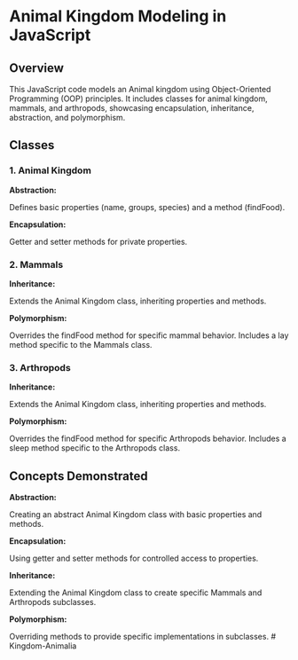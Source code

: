 # Animal Kingdom Modeling in JavaScript

## Overview

This JavaScript code models an Animal kingdom using Object-Oriented Programming (OOP) principles. It includes classes for animal kingdom, mammals, and arthropods, showcasing encapsulation, inheritance, abstraction, and polymorphism.

## Classes

### 1. Animal Kingdom

**Abstraction:**

Defines basic properties (name, groups, species) and a method (findFood).

**Encapsulation:**

Getter and setter methods for private properties.

### 2. Mammals

**Inheritance:**

Extends the Animal Kingdom class, inheriting properties and methods.

**Polymorphism:**

Overrides the findFood method for specific mammal behavior.
Includes a lay method specific to the Mammals class.

### 3. Arthropods

**Inheritance:**

Extends the Animal Kingdom class, inheriting properties and methods.

**Polymorphism:**

Overrides the findFood method for specific Arthropods behavior.
Includes a sleep method specific to the Arthropods class.

## Concepts Demonstrated

**Abstraction:**

Creating an abstract Animal Kingdom class with basic properties and methods.

**Encapsulation:**

Using getter and setter methods for controlled access to properties.

**Inheritance:**

Extending the Animal Kingdom class to create specific Mammals and Arthropods subclasses.

**Polymorphism:**

Overriding methods to provide specific implementations in subclasses.
#   K i n g d o m - A n i m a l i a  
 